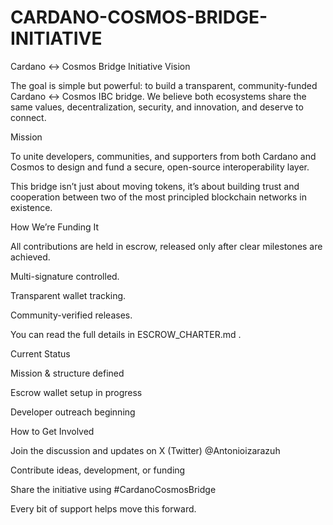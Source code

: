 # CARDANO-COSMOS-BRIDGE-INITIATIVE
Cardano ↔ Cosmos Bridge Initiative
 Vision

The goal is simple but powerful: to build a transparent, community-funded Cardano ↔ Cosmos IBC bridge.
We believe both ecosystems share the same values,  decentralization, security, and innovation,  and deserve to connect.

 Mission

To unite developers, communities, and supporters from both Cardano and Cosmos to design and fund a secure, open-source interoperability layer.

This bridge isn’t just about moving tokens,  it’s about building trust and cooperation between two of the most principled blockchain networks in existence.

 How We’re Funding It

All contributions are held in escrow, released only after clear milestones are achieved.

Multi-signature controlled.

Transparent wallet tracking.

Community-verified releases.

You can read the full details in ESCROW_CHARTER.md
.

 Current Status

Mission & structure defined

 Escrow wallet setup in progress

 Developer outreach beginning

 How to Get Involved

Join the discussion and updates on X (Twitter) @Antonioizarazuh

Contribute ideas, development, or funding

Share the initiative using #CardanoCosmosBridge

Every bit of support helps move this forward.

